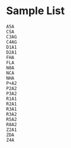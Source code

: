 # Sample List
	A5A
	CSA
	C3AG
	C4AG
	D1A1
	D2A1
	FHA
	FLA
	N0A
	NCA
	NHA
	P+A2
	P2A2
	P3A2
	R1A1
	R2A1
	R3A1
	R3A2
	R5A2
	R8A2
	Z2A1
	ZDA
	Z4A
